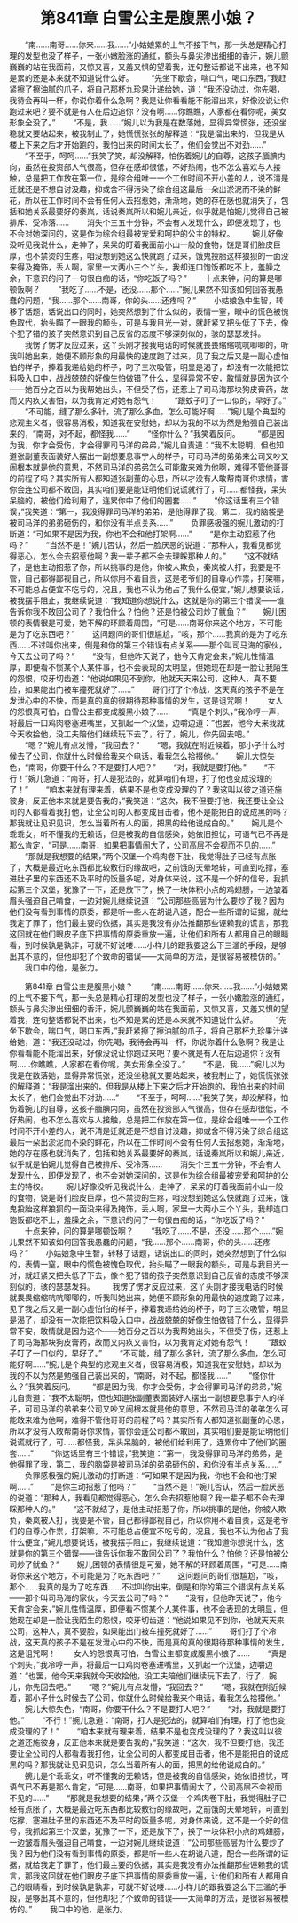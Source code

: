 # 　　第841章 白雪公主是腹黑小娘？
　　“南……南哥……你来……我……”小姑娘累的上气不接下气，那一头总是精心打理的发型也没了样子，一张小嫩脸涨的通红，额头与鼻尖渗出细细的香汗，婉儿颤巍巍的站在我面前，又惊又喜，又羞又惧的望着我，连句整话都说不出来，也不知是累的还是本来就不知道说什么好。
　　“先坐下歇会，喘口气，喝口东西，”我赶紧擦了擦油腻的爪子，将自己那杯九珍果汁递给她，道：“我还没动过，你先喝，我待会再叫一杯，你说你着什么急啊？我是让你看看能不能溜出来，好像没说让你跑过来吧？要不就是有人在后边追你？没有啊……你瞧瞧，人家都在看你呢，美女形象全没了。”
　　“不是，我……”婉儿以为我是在数落她，显得异常慌张，还没坐稳就又要站起来，被我制止了，她慌慌张张的解释道：“我是溜出来的，但我是从楼上下来之后才开始跑的，我怕出来的时间太长了，他们会觉出不对劲……”
　　“不至于，呵呵……”我笑了笑，却没解释，怕伤着婉儿的自尊，这孩子腼腆内向，虽然在投资部人气很高，但存在感却很低，不好热闹，也不怎么喜欢与人接触，总是把工作放在第一位，是综合组唯一一个工作时间不开小差的人，说不清是迁就还是不想自讨没趣，抑或舍不得污染了综合组这最后一朵出淤泥而不染的鲜花，所以在工作时间不会有任何人去招惹她，渐渐地，她的存在感也就消失了，包括和她关系最要好的秦岚，话说秦岚所以和婉儿亲近，似乎就是怕婉儿觉得自己被排斥、受冷落……
　　消失个三五十分钟，不会有人发现什么，即便发现了，也不会对她深问的，这是作为综合组最被宠爱和呵护的公主的特权。
　　婉儿好像没听见我说什么，走神了，呆呆的盯着我面前小山一般的食物，饶是哥们脸皮巨厚，也不禁烫的生疼，咱没想到她这么快就跑了过来，饿鬼投胎这样狼狈的一面没来得及掩饰，丢人啊，家里一大两小三个丫头，我却连口饱饭都吃不上，羞臊之余，下意识的问了一句很白痴的话，“你吃饭了吗？”
　　十点来钟，问的算是哪顿饭啊？
　　“我吃了……不是，还没……那个……”婉儿果然不知该如何回答我愚蠢的问题，“我……那个……南哥，你的头……还疼吗？”
　　小姑娘急中生智，转移了话题，话说出口的同时，她突然想到了什么似的，表情一窒，眼中的慌色被愧色取代，抬头瞄了一眼我的额头，可是与我目光一对，就赶紧又把头低了下去，像个犯了错的孩子突然意识到自己反省的态度不够深刻似的，骇的瑟瑟发抖。
　　我愣了愣才反应过来，这丫头刚才接我电话的时候就畏畏缩缩吭吭唧唧的，听我叫她出来，她便不顾形象的用最快的速度跑了过来，见了我之后又是一副心虚怕怕的样子，捧着我递给她的杯子，叼了三次吸管，明显是渴了，却没有一次能把饮料吸入口中，战战兢兢的好像生怕做错了什么，显得异常不安，敢情就是因为这个——她百分之百以为我帮她出头，不但受了伤，还惹上了司马海那块狗皮膏药，故而又内疚又害怕，以为我肯定对她有怨气！
　　“跟蚊子叮了一口似的，早好了。”
　　“不可能，缝了那么多针，流了那么多血，怎么可能好啊……”婉儿是个典型的悲观主义者，很容易消极，知道我在安慰她，却以为我的不以为然是勉强自己装出来的，“南哥，对不起，都怪我……”
　　“怪你什么？”我笑着反问。
　　“都是因为我，你才会受伤，才会得罪司马洋的弟弟，”婉儿自责道：“我不太聪明，但也知道张副董表面装好人摆出一副想要息事宁人的样子，可司马洋的弟弟来公司又吵又闹根本就是他的意思，不然司马洋的弟弟怎么可能敢来难为他啊，难得不管他哥哥的前程了吗？其实所有人都知道张副董的心思，所以才没有人敢帮南哥你求情，害你会连公司都不敢回，其实咱们要是能证明他们说谎就行了，可……都怪我，呆头呆脑的，被他们给利用了，连累你中了他们的圈套……”
　　“你这话里有三个错误，”我笑道：“第一，我没得罪司马洋的弟弟，是他得罪了我，第二，我的脑袋是被司马洋的弟弟砸伤的，和你没有半点关系……”
　　负罪感极强的婉儿激动的打断道：“可如果不是因为我，你也不会和他打架啊……”
　　“是你主动招惹了他吗？”
　　“当然不是！”婉儿否认，然后一脸厌恶的说道：“那种人，我看见都觉得恶心，怎么会去招惹他啊？我一辈子都不会去理睬那种人的。”
　　“这不就结了，是他主动招惹了你，所以挑事的是他，你被人欺负，秦岚被人打，我要是不管，自己都得鄙视自己，所以你用不着自责，这是老爷们的自尊心作祟，打架嘛，不可能总占便宜不吃亏的，况且，我也不认为他占了我什么便宜，”婉儿想要说话，被我摆手阻止，我继续说道：“我知道你想说什么，这就是你的第三个错误——谁告诉你我不敢回公司了？我怕什么？怕他？还是怕被公司炒了鱿鱼？”
　　婉儿困顿的表情很是可爱，她不解的环顾着周围，“可是……南哥你来这个地方，不可能是为了吃东西吧？”
　　这问题问的哥们很尴尬，“咳，那个……我真的是为了吃东西……不过叫你出来，倒是和你的第三个错误有点关系——那个叫司马海的家伙，今天去公司了吗？”
　　“没有，但他昨天说了，他今天肯定会来，”婉儿性情温厚，即便看不惯某个人某件事，也不会表现的太明显，但她现在却是一脸让我陌生的怨恨，咬牙切齿道：“他说如果见不到你，他就天天来公司，这种人，真不要脸，如果能出门被车撞死就好了……”
　　哥们打了个冷战，这天真的孩子不是在发泄心中的不快，而是真的真的很期待那种事情的发生，这是诅咒啊！
　　女人的怨恨真可怕，白雪公主都变成腹黑小娘了……
　　“真是个刺头，”我冷哼一声，将最后一口鸡肉卷塞进嘴里，又抓起一个汉堡，边嚼边道：“也罢，他今天来我就今天收拾他，没工夫陪他们继续玩下去了，行了，婉儿，你先回去吧。”
　　“嗯？”婉儿有点发懵，“我回去？”
　　“嗯，我就在附近候着，那小子什么时候去了公司，你就什么时候给我来个电话，看我怎么拾掇他。”
　　婉儿大惊失色，“南哥，你要干什么？不是要打人吧？”
　　“对，我就是要打他。”
　　“不行！”婉儿急道：“南哥，打人是犯法的，就算咱们有理，打了他也变成没理的了！”
　　“咱本来就有理来着，结果不是也变成没理的了？我这叫以彼之道还施彼身，反正他本来就是要告我的，”我笑道：“这次，我不但要打他，我还要让全公司的人都看着我打他，让全公司的人都变成目击者，他不是能把白的说成黑的吗？那我就让见识见识，怎么当着所有人的面，把黑的给他说成白的。”
　　婉儿是个乖乖女，听不懂我的无赖话，但是被我的自信感染，她依旧担忧，可语气已不再是那么肯定，“可是……南哥，如果把事情闹大了，公司高层不会视而不见的……”
　　“那就是我想要的结果，”两个汉堡一个鸡肉卷下肚，我觉得肚子已经有点胀了，大概是最近吃东西都比较敷衍的缘故吧，之前饿的天晕地转，可直到吃撑，塞进肚子里的东西还不及平时的饭量多呢，对身体来说，这不是一个好的信号，我抓起第三个汉堡，犹豫了一下，还是放下了，换了一块体积小点的鸡翅膀，一边皱着眉头强迫自己啃食，一边对婉儿继续说道：“公司那些高层为什么要炒了我？因为他们没有看到事情的原委，都是听一些人在胡说八道，配合一些所谓的证据，就给我定了罪了，他们最主要的依据，其实是我没有办法推翻那些诬赖我的谎言，那我这回就在他们眼皮子底下把事情的原委重放一遍，让他们和所有人都用自己的眼睛看，到时候孰是孰非，可就不好说喽……小样儿的跟我耍这么下三滥的手段，是够出其不意的，但他却犯了个致命的错误——太简单的方法，是很容易被模仿的。”
　　我口中的他，是张力。

　　第841章 白雪公主是腹黑小娘？
　　“南……南哥……你来……我……”小姑娘累的上气不接下气，那一头总是精心打理的发型也没了样子，一张小嫩脸涨的通红，额头与鼻尖渗出细细的香汗，婉儿颤巍巍的站在我面前，又惊又喜，又羞又惧的望着我，连句整话都说不出来，也不知是累的还是本来就不知道说什么好。
　　“先坐下歇会，喘口气，喝口东西，”我赶紧擦了擦油腻的爪子，将自己那杯九珍果汁递给她，道：“我还没动过，你先喝，我待会再叫一杯，你说你着什么急啊？我是让你看看能不能溜出来，好像没说让你跑过来吧？要不就是有人在后边追你？没有啊……你瞧瞧，人家都在看你呢，美女形象全没了。”
　　“不是，我……”婉儿以为我是在数落她，显得异常慌张，还没坐稳就又要站起来，被我制止了，她慌慌张张的解释道：“我是溜出来的，但我是从楼上下来之后才开始跑的，我怕出来的时间太长了，他们会觉出不对劲……”
　　“不至于，呵呵……”我笑了笑，却没解释，怕伤着婉儿的自尊，这孩子腼腆内向，虽然在投资部人气很高，但存在感却很低，不好热闹，也不怎么喜欢与人接触，总是把工作放在第一位，是综合组唯一一个工作时间不开小差的人，说不清是迁就还是不想自讨没趣，抑或舍不得污染了综合组这最后一朵出淤泥而不染的鲜花，所以在工作时间不会有任何人去招惹她，渐渐地，她的存在感也就消失了，包括和她关系最要好的秦岚，话说秦岚所以和婉儿亲近，似乎就是怕婉儿觉得自己被排斥、受冷落……
　　消失个三五十分钟，不会有人发现什么，即便发现了，也不会对她深问的，这是作为综合组最被宠爱和呵护的公主的特权。
　　婉儿好像没听见我说什么，走神了，呆呆的盯着我面前小山一般的食物，饶是哥们脸皮巨厚，也不禁烫的生疼，咱没想到她这么快就跑了过来，饿鬼投胎这样狼狈的一面没来得及掩饰，丢人啊，家里一大两小三个丫头，我却连口饱饭都吃不上，羞臊之余，下意识的问了一句很白痴的话，“你吃饭了吗？”
　　十点来钟，问的算是哪顿饭啊？
　　“我吃了……不是，还没……那个……”婉儿果然不知该如何回答我愚蠢的问题，“我……那个……南哥，你的头……还疼吗？”
　　小姑娘急中生智，转移了话题，话说出口的同时，她突然想到了什么似的，表情一窒，眼中的慌色被愧色取代，抬头瞄了一眼我的额头，可是与我目光一对，就赶紧又把头低了下去，像个犯了错的孩子突然意识到自己反省的态度不够深刻似的，骇的瑟瑟发抖。
　　我愣了愣才反应过来，这丫头刚才接我电话的时候就畏畏缩缩吭吭唧唧的，听我叫她出来，她便不顾形象的用最快的速度跑了过来，见了我之后又是一副心虚怕怕的样子，捧着我递给她的杯子，叼了三次吸管，明显是渴了，却没有一次能把饮料吸入口中，战战兢兢的好像生怕做错了什么，显得异常不安，敢情就是因为这个——她百分之百以为我帮她出头，不但受了伤，还惹上了司马海那块狗皮膏药，故而又内疚又害怕，以为我肯定对她有怨气！
　　“跟蚊子叮了一口似的，早好了。”
　　“不可能，缝了那么多针，流了那么多血，怎么可能好啊……”婉儿是个典型的悲观主义者，很容易消极，知道我在安慰她，却以为我的不以为然是勉强自己装出来的，“南哥，对不起，都怪我……”
　　“怪你什么？”我笑着反问。
　　“都是因为我，你才会受伤，才会得罪司马洋的弟弟，”婉儿自责道：“我不太聪明，但也知道张副董表面装好人摆出一副想要息事宁人的样子，可司马洋的弟弟来公司又吵又闹根本就是他的意思，不然司马洋的弟弟怎么可能敢来难为他啊，难得不管他哥哥的前程了吗？其实所有人都知道张副董的心思，所以才没有人敢帮南哥你求情，害你会连公司都不敢回，其实咱们要是能证明他们说谎就行了，可……都怪我，呆头呆脑的，被他们给利用了，连累你中了他们的圈套……”
　　“你这话里有三个错误，”我笑道：“第一，我没得罪司马洋的弟弟，是他得罪了我，第二，我的脑袋是被司马洋的弟弟砸伤的，和你没有半点关系……”
　　负罪感极强的婉儿激动的打断道：“可如果不是因为我，你也不会和他打架啊……”
　　“是你主动招惹了他吗？”
　　“当然不是！”婉儿否认，然后一脸厌恶的说道：“那种人，我看见都觉得恶心，怎么会去招惹他啊？我一辈子都不会去理睬那种人的。”
　　“这不就结了，是他主动招惹了你，所以挑事的是他，你被人欺负，秦岚被人打，我要是不管，自己都得鄙视自己，所以你用不着自责，这是老爷们的自尊心作祟，打架嘛，不可能总占便宜不吃亏的，况且，我也不认为他占了我什么便宜，”婉儿想要说话，被我摆手阻止，我继续说道：“我知道你想说什么，这就是你的第三个错误——谁告诉你我不敢回公司了？我怕什么？怕他？还是怕被公司炒了鱿鱼？”
　　婉儿困顿的表情很是可爱，她不解的环顾着周围，“可是……南哥你来这个地方，不可能是为了吃东西吧？”
　　这问题问的哥们很尴尬，“咳，那个……我真的是为了吃东西……不过叫你出来，倒是和你的第三个错误有点关系——那个叫司马海的家伙，今天去公司了吗？”
　　“没有，但他昨天说了，他今天肯定会来，”婉儿性情温厚，即便看不惯某个人某件事，也不会表现的太明显，但她现在却是一脸让我陌生的怨恨，咬牙切齿道：“他说如果见不到你，他就天天来公司，这种人，真不要脸，如果能出门被车撞死就好了……”
　　哥们打了个冷战，这天真的孩子不是在发泄心中的不快，而是真的真的很期待那种事情的发生，这是诅咒啊！
　　女人的怨恨真可怕，白雪公主都变成腹黑小娘了……
　　“真是个刺头，”我冷哼一声，将最后一口鸡肉卷塞进嘴里，又抓起一个汉堡，边嚼边道：“也罢，他今天来我就今天收拾他，没工夫陪他们继续玩下去了，行了，婉儿，你先回去吧。”
　　“嗯？”婉儿有点发懵，“我回去？”
　　“嗯，我就在附近候着，那小子什么时候去了公司，你就什么时候给我来个电话，看我怎么拾掇他。”
　　婉儿大惊失色，“南哥，你要干什么？不是要打人吧？”
　　“对，我就是要打他。”
　　“不行！”婉儿急道：“南哥，打人是犯法的，就算咱们有理，打了他也变成没理的了！”
　　“咱本来就有理来着，结果不是也变成没理的了？我这叫以彼之道还施彼身，反正他本来就是要告我的，”我笑道：“这次，我不但要打他，我还要让全公司的人都看着我打他，让全公司的人都变成目击者，他不是能把白的说成黑的吗？那我就让见识见识，怎么当着所有人的面，把黑的给他说成白的。”
　　婉儿是个乖乖女，听不懂我的无赖话，但是被我的自信感染，她依旧担忧，可语气已不再是那么肯定，“可是……南哥，如果把事情闹大了，公司高层不会视而不见的……”
　　“那就是我想要的结果，”两个汉堡一个鸡肉卷下肚，我觉得肚子已经有点胀了，大概是最近吃东西都比较敷衍的缘故吧，之前饿的天晕地转，可直到吃撑，塞进肚子里的东西还不及平时的饭量多呢，对身体来说，这不是一个好的信号，我抓起第三个汉堡，犹豫了一下，还是放下了，换了一块体积小点的鸡翅膀，一边皱着眉头强迫自己啃食，一边对婉儿继续说道：“公司那些高层为什么要炒了我？因为他们没有看到事情的原委，都是听一些人在胡说八道，配合一些所谓的证据，就给我定了罪了，他们最主要的依据，其实是我没有办法推翻那些诬赖我的谎言，那我这回就在他们眼皮子底下把事情的原委重放一遍，让他们和所有人都用自己的眼睛看，到时候孰是孰非，可就不好说喽……小样儿的跟我耍这么下三滥的手段，是够出其不意的，但他却犯了个致命的错误——太简单的方法，是很容易被模仿的。”
　　我口中的他，是张力。
